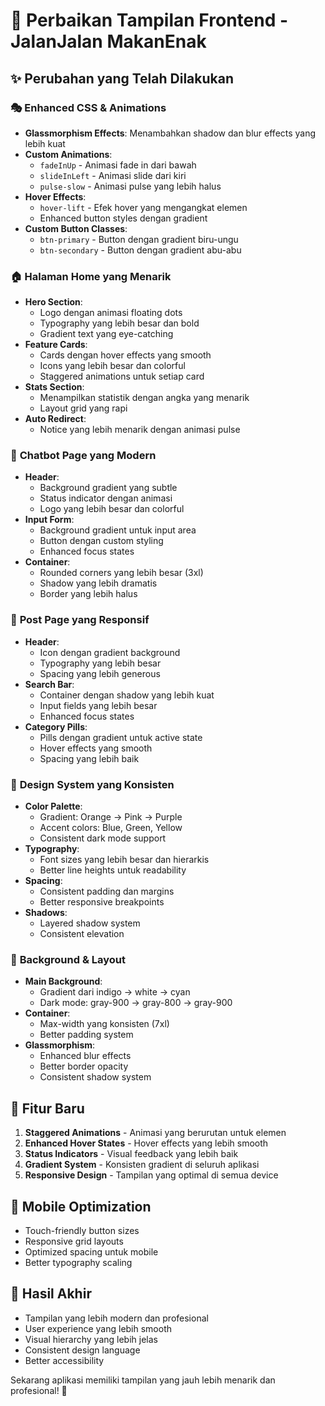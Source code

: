 # 🎨 Perbaikan Tampilan Frontend - JalanJalan MakanEnak

## ✨ Perubahan yang Telah Dilakukan

### 🎭 **Enhanced CSS & Animations**

- **Glassmorphism Effects**: Menambahkan shadow dan blur effects yang lebih kuat
- **Custom Animations**:
  - `fadeInUp` - Animasi fade in dari bawah
  - `slideInLeft` - Animasi slide dari kiri
  - `pulse-slow` - Animasi pulse yang lebih halus
- **Hover Effects**:
  - `hover-lift` - Efek hover yang mengangkat elemen
  - Enhanced button styles dengan gradient
- **Custom Button Classes**:
  - `btn-primary` - Button dengan gradient biru-ungu
  - `btn-secondary` - Button dengan gradient abu-abu

### 🏠 **Halaman Home yang Menarik**

- **Hero Section**:
  - Logo dengan animasi floating dots
  - Typography yang lebih besar dan bold
  - Gradient text yang eye-catching
- **Feature Cards**:
  - Cards dengan hover effects yang smooth
  - Icons yang lebih besar dan colorful
  - Staggered animations untuk setiap card
- **Stats Section**:
  - Menampilkan statistik dengan angka yang menarik
  - Layout grid yang rapi
- **Auto Redirect**:
  - Notice yang lebih menarik dengan animasi pulse

### 🤖 **Chatbot Page yang Modern**

- **Header**:
  - Background gradient yang subtle
  - Status indicator dengan animasi
  - Logo yang lebih besar dan colorful
- **Input Form**:
  - Background gradient untuk input area
  - Button dengan custom styling
  - Enhanced focus states
- **Container**:
  - Rounded corners yang lebih besar (3xl)
  - Shadow yang lebih dramatis
  - Border yang lebih halus

### 📱 **Post Page yang Responsif**

- **Header**:
  - Icon dengan gradient background
  - Typography yang lebih besar
  - Spacing yang lebih generous
- **Search Bar**:
  - Container dengan shadow yang lebih kuat
  - Input fields yang lebih besar
  - Enhanced focus states
- **Category Pills**:
  - Pills dengan gradient untuk active state
  - Hover effects yang smooth
  - Spacing yang lebih baik

### 🎨 **Design System yang Konsisten**

- **Color Palette**:
  - Gradient: Orange → Pink → Purple
  - Accent colors: Blue, Green, Yellow
  - Consistent dark mode support
- **Typography**:
  - Font sizes yang lebih besar dan hierarkis
  - Better line heights untuk readability
- **Spacing**:
  - Consistent padding dan margins
  - Better responsive breakpoints
- **Shadows**:
  - Layered shadow system
  - Consistent elevation

### 🌈 **Background & Layout**

- **Main Background**:
  - Gradient dari indigo → white → cyan
  - Dark mode: gray-900 → gray-800 → gray-900
- **Container**:
  - Max-width yang konsisten (7xl)
  - Better padding system
- **Glassmorphism**:
  - Enhanced blur effects
  - Better border opacity
  - Consistent shadow system

## 🚀 **Fitur Baru**

1. **Staggered Animations** - Animasi yang berurutan untuk elemen
2. **Enhanced Hover States** - Hover effects yang lebih smooth
3. **Status Indicators** - Visual feedback yang lebih baik
4. **Gradient System** - Konsisten gradient di seluruh aplikasi
5. **Responsive Design** - Tampilan yang optimal di semua device

## 📱 **Mobile Optimization**

- Touch-friendly button sizes
- Responsive grid layouts
- Optimized spacing untuk mobile
- Better typography scaling

## 🎯 **Hasil Akhir**

- Tampilan yang lebih modern dan profesional
- User experience yang lebih smooth
- Visual hierarchy yang lebih jelas
- Consistent design language
- Better accessibility

Sekarang aplikasi memiliki tampilan yang jauh lebih menarik dan profesional! 🎉
